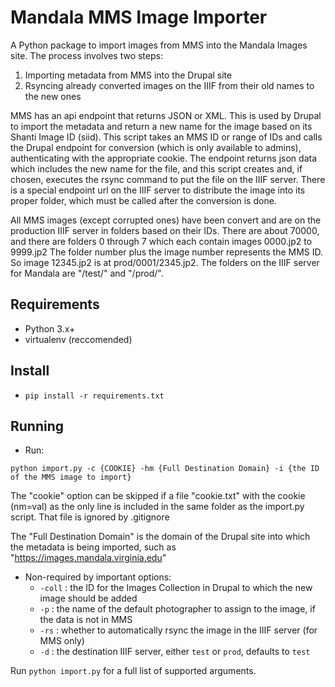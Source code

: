 # Mandala MMS Image Importer
A Python package to import images from MMS into the Mandala Images site. The process involves two steps:

1. Importing metadata from MMS into the Drupal site
2. Rsyncing already converted images on the IIIF from their old names to the new ones

MMS has an api endpoint that returns JSON or XML. This is used by Drupal to import the metadata and return a new 
name for the image based on its Shanti Image ID (siid). This script takes an MMS ID or range of IDs and calls the 
Drupal endpoint for conversion (which is only available to admins), authenticating with the appropriate cookie. 
The endpoint returns json data which includes the new name for the file, and this script creates and, if chosen, 
executes the rsync command to put the file on the IIIF server. There is a special endpoint url on the IIIF server 
to distribute the image into its proper folder, which must be called after the conversion is done.

All MMS images (except corrupted ones) have been convert and are on the production IIIF server in folders based on 
their IDs. There are about 70000, and there are folders 0 through 7 which each contain images 0000.jp2 to 9999.jp2 
The folder number plus the image number represents the MMS ID. So image 12345.jp2 is at prod/0001/2345.jp2. The folders 
on the IIIF server for Mandala are "/test/" and "/prod/".

## Requirements
- Python 3.x+
- virtualenv (reccomended)

## Install
-   `pip install -r requirements.txt`

## Running 
- Run:
```
python import.py -c {COOKIE} -hm {Full Destination Domain} -i {the ID of the MMS image to import}
```
The "cookie" option can be skipped if a file "cookie.txt" with the cookie (nm=val) as the only line is included 
in the same folder as the import.py script. That file is ignored by .gitignore

The "Full Destination Domain" is the domain of the Drupal site into which the metadata is being imported, such as 
"https://images.mandala.virginia.edu"

- Non-required by important options:
  - `-coll` : the ID for the Images Collection in Drupal to which the new image should be added
  - `-p`    : the name of the default photographer to assign to the image, if the data is not in MMS
  - `-rs`   : whether to automatically rsync the image in the IIIF server (for MMS only)
  - `-d`    : the destination IIIF server, either `test` or `prod`, defaults to `test`

Run `python import.py` for a full list of supported arguments.
